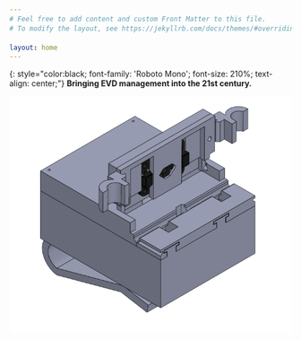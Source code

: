 ```yaml
---
# Feel free to add content and custom Front Matter to this file.
# To modify the layout, see https://jekyllrb.com/docs/themes/#overriding-theme-defaults

layout: home
---
```

<link href='https://fonts.googleapis.com/css?family=Roboto Mono' rel='stylesheet'>


{: style="color:black; font-family: 'Roboto Mono'; font-size: 210%; text-align: center;"}
**Bringing EVD management into the 21st century.**

![Ventrisense](assets/ventrisense.png)

